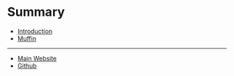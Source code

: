 # Summary

* [Introduction](README.md)
* [Muffin](contracts/muffin.md)

-----

* [Main Website](https://blockchainworkbench.com)
* [Github](https://github.com/thibmeu/test-workbench)

